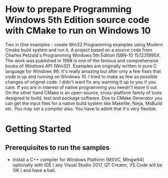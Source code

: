 # How to prepare Programming Windows 5th Edition source code with CMake to run on Windows 10 
Two in One examples - create Win32 Programming examples using Modern Cmake build system and run it. A project  based on  a source code from Charles Petzold's Programming Windows 5th Edition ISBN-10 157231995X. The work was published in 1998 is one of the famous and comprehensive books of Windows API (Win32). Examples are originally written in pure C language for Windows 98. It's really amazing but after only a few fixes that code is up and running on Windows 10. I tried to make as few as possible changes of original code. I didn't want fix any warning.It up to you if you care. If you are in interest of native programming you needn't leave it out. On the other hand CMake is an open-source, cross-platform family of tools designed to build, test and package software. Due to CMake Generator you can get the input files for a native build system like Makefile, Ninja, MsBuild etc. You may set a compiler also. You have to admit that it's very flexible.
# Getting Started

## Prerequisites to run the samples
- Install a C++ compiler for Windows Platform (MSVC, Mingw64) optionally with IDE ( any Visual Studio 2017, QT Creator, VS Code will be OK ) and have a ball.
